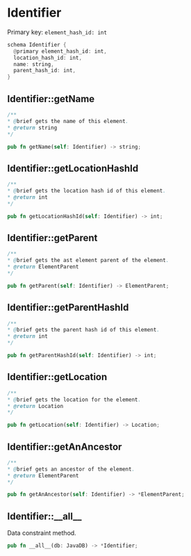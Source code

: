 # Identifier

Primary key: `element_hash_id: int`

```rust
schema Identifier {
  @primary element_hash_id: int,
  location_hash_id: int,
  name: string,
  parent_hash_id: int,
}
```
## Identifier::getName

```java
/**
* @brief gets the name of this element.
* @return string
*/
```
```rust
pub fn getName(self: Identifier) -> string;
```
## Identifier::getLocationHashId

```java
/**
* @brief gets the location hash id of this element.
* @return int
*/
```
```rust
pub fn getLocationHashId(self: Identifier) -> int;
```
## Identifier::getParent

```java
/**
* @brief gets the ast element parent of the element.
* @return ElementParent 
*/
```
```rust
pub fn getParent(self: Identifier) -> ElementParent;
```
## Identifier::getParentHashId

```java
/**
* @brief gets the parent hash id of this element.
* @return int
*/
```
```rust
pub fn getParentHashId(self: Identifier) -> int;
```
## Identifier::getLocation

```java
/**
* @brief gets the location for the element.
* @return Location
*/
```
```rust
pub fn getLocation(self: Identifier) -> Location;
```
## Identifier::getAnAncestor

```java
/**
* @brief gets an ancestor of the element.
* @return ElementParent 
*/
```
```rust
pub fn getAnAncestor(self: Identifier) -> *ElementParent;
```
## Identifier::\_\_all\_\_

Data constraint method.

```rust
pub fn __all__(db: JavaDB) -> *Identifier;
```
